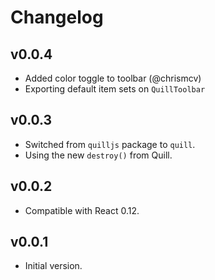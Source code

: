 Changelog
=========

v0.0.4
------
- Added color toggle to toolbar (@chrismcv)
- Exporting default item sets on `QuillToolbar`

v0.0.3
------
- Switched from `quilljs` package to `quill`.
- Using the new `destroy()` from Quill.

v0.0.2
------
- Compatible with React 0.12.

v0.0.1
------
- Initial version.